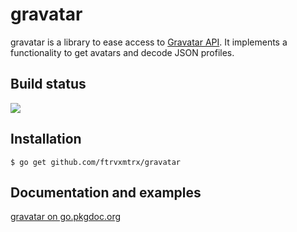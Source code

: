 # gravatar

gravatar is a library to ease access to
[Gravatar API](http://gravatar.com/site/implement/).
It implements a functionality to get avatars and decode JSON profiles.

## Build status

<a href="http://goci.me/project/github.com/ftrvxmtrx/gravatar">
<img src="http://goci.me/project/image/github.com/ftrvxmtrx/gravatar" />
</a>

## Installation

    $ go get github.com/ftrvxmtrx/gravatar

## Documentation and examples

[gravatar on go.pkgdoc.org](http://go.pkgdoc.org/github.com/ftrvxmtrx/gravatar)
